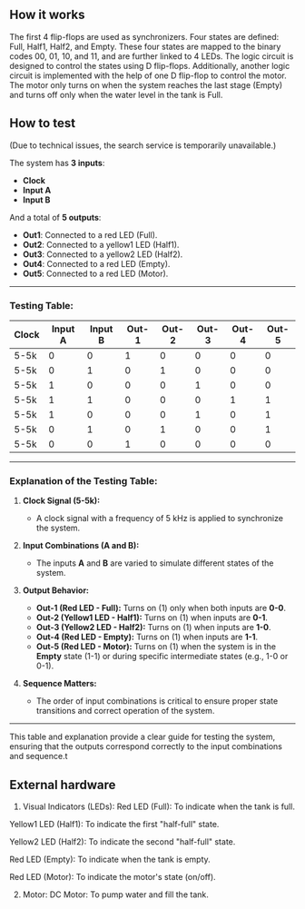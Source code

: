 <!---

This file is used to generate your project datasheet. Please fill in the information below and delete any unused
sections.

You can also include images in this folder and reference them in the markdown. Each image must be less than
512 kb in size, and the combined size of all images must be less than 1 MB.
-->

## How it works

The first 4 flip-flops are used as synchronizers. Four states are defined: Full, Half1, Half2, and Empty. These four states are mapped to the binary codes 00, 01, 10, and 11, and are further linked to 4 LEDs. The logic circuit is designed to control the states using D flip-flops. Additionally, another logic circuit is implemented with the help of one D flip-flop to control the motor. The motor only turns on when the system reaches the last stage (Empty) and turns off only when the water level in the tank is Full.

## How to test

(Due to technical issues, the search service is temporarily unavailable.)

The system has **3 inputs**:  
- **Clock**  
- **Input A**  
- **Input B**  

And a total of **5 outputs**:  
- **Out1**: Connected to a red LED (Full).  
- **Out2**: Connected to a yellow1 LED (Half1).  
- **Out3**: Connected to a yellow2 LED (Half2).  
- **Out4**: Connected to a red LED (Empty).  
- **Out5**: Connected to a red LED (Motor).  

---

### **Testing Table:**  

| **Clock** | **Input A** | **Input B** | **Out-1** | **Out-2** | **Out-3** | **Out-4** | **Out-5** |  
|-----------|-------------|-------------|-----------|-----------|-----------|-----------|-----------|  
| 5-5k     | 0           | 0           | 1         | 0         | 0         | 0         | 0         |  
| 5-5k     | 0           | 1           | 0         | 1         | 0         | 0         | 0         |  
| 5-5k     | 1           | 0           | 0         | 0         | 1         | 0         | 0         |  
| 5-5k     | 1           | 1           | 0         | 0         | 0         | 1         | 1         |  
| 5-5k     | 1           | 0           | 0         | 0         | 1         | 0         | 1         |  
| 5-5k     | 0           | 1           | 0         | 1         | 0         | 0         | 1         |  
| 5-5k     | 0           | 0           | 1         | 0         | 0         | 0         | 0         |  

---

### **Explanation of the Testing Table:**  
1. **Clock Signal (5-5k):**  
   - A clock signal with a frequency of 5 kHz is applied to synchronize the system.  

2. **Input Combinations (A and B):**  
   - The inputs **A** and **B** are varied to simulate different states of the system.  

3. **Output Behavior:**  
   - **Out-1 (Red LED - Full):** Turns on (1) only when both inputs are **0-0**.  
   - **Out-2 (Yellow1 LED - Half1):** Turns on (1) when inputs are **0-1**.  
   - **Out-3 (Yellow2 LED - Half2):** Turns on (1) when inputs are **1-0**.  
   - **Out-4 (Red LED - Empty):** Turns on (1) when inputs are **1-1**.  
   - **Out-5 (Red LED - Motor):** Turns on (1) when the system is in the **Empty** state (1-1) or during specific intermediate states (e.g., 1-0 or 0-1).  

4. **Sequence Matters:**  
   - The order of input combinations is critical to ensure proper state transitions and correct operation of the system.  

---

This table and explanation provide a clear guide for testing the system, ensuring that the outputs correspond correctly to the input combinations and sequence.t

## External hardware

1. Visual Indicators (LEDs):
Red LED (Full): To indicate when the tank is full.

Yellow1 LED (Half1): To indicate the first "half-full" state.

Yellow2 LED (Half2): To indicate the second "half-full" state.

Red LED (Empty): To indicate when the tank is empty.

Red LED (Motor): To indicate the motor's state (on/off).

2. Motor:
DC Motor: To pump water and fill the tank.

